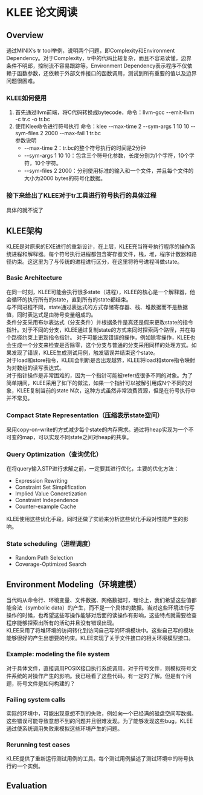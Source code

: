 # KLEE 论文阅读

## Overview  

通过MINIX’s tr tool举例，说明两个问题，即Complexity和Environment Dependency。对于Complexity，tr中的代码比较复杂，而且不容易读懂，边界条件不明郎，控制流不容易跟踪等。Environment Dependency表示程序不仅依赖于函数参数，还依赖于外部文件接口的函数调用，测试到所有重要的值以及边界问题很困难。

### KLEE如何使用
1. 首先通过llvm前端，将C代码转换成bytecode，命令：llvm-gcc --emit-llvm -c tr.c -o tr.bc
2. 使用Klee命令进行符号执行 命令：klee --max-time 2 --sym-args 1 10 10 --sym-files 2 2000 --max-fail 1 tr.bc   
参数说明
    - --max-time 2：tr.bc的整个符号执行的时间是2分钟
    - --sym-args 1 10 10：包含三个符号化参数，长度分别为1个字符，10个字符，10个字符。
    - --sym-files 2 2000：分别使用标准的输入和一个文件，并且每个文件的大小为2000 bytes的符号化数据。

### 接下来给出了KLEE对于tr工具进行符号执行的具体过程  
具体的就不说了  

## KLEE架构
KLEE是对原来的EXE进行的重新设计，在上层，KLEE充当符号执行程序的操作系统进程和解释器。每个符号执行进程都包含寄存器文件，栈，堆，程序计数器和路径约束。这这里为了与传统的进程进行区分，在这里将符号进程叫做state。

### Basic Architecture
在同一时刻，KLEE可能会执行很多state（进程），KLEE的核心是一个解释器，他会循环的执行所有的state，直到所有的state都结束。  
与不同进程不同，state通过表达式的方式存储寄存器、栈、堆数据而不是数据值，同时表达式是由符号变量组成的。  
条件分支采用布尔表达式（分支条件）并根据条件是真还是假来更改state的指令指针。对于不同的分支，KLEE通过复制state的方式来同时探索两个路径，并在每个路径约束上更新指令指针。
对于可能出现错误的操作，例如除零操作，KLEE也会生成一个分支来检查是否除零，这个分支与普通的分支采用同样的处理方式。如果发现了错误，KLEE生成测试用例，触发错误并结束这个state。  
对于load和store指令，KLEE会判断是否出现越界，KLEE将load和store指令映射为对数组的读写表达式。   
对于指针操作是非常困难的，因为一个指针可能被refer成很多不同的对象。为了简单期间，KLEE采用了如下的做法，如果一个指针可以被解引用成N个不同的对象，KLEE复制当前的state N次，这种方式虽然非常浪费资源，但是在符号执行中并不常见。

### Compact State Representation（压缩表示state空间）
采用copy-on-write的方式减少每个state的内存需求。通过将heap实现为一个不可变的map，可以实现不同state之间对heap的共享。

### Query Optimization（查询优化）
在将query输入STP进行求解之前，一定要其进行优化，主要的优化方法：
- Expression Rewriting
- Constraint Set Simplification
- Implied Value Concretization
- Constraint Independence
- Counter-example Cache  

KLEE使用这些优化手段，同时还做了实验来分析这些优化手段对性能产生的影响。

### State scheduling（进程调度）
- Random Path Selection 
- Coverage-Optimized Search 

## Environment Modeling（环境建模）
当代码从命令行、环境变量、文件数据、网络数据时，理论上，我们希望这些值都能合法（symbolic data）的产生，而不是一个具体的数据。当对这些环境进行写操作的时候，也希望这些写操作能够对后面的读操作有影响，这些特点就需要检查程序能够探索出所有的活动并且没有错误出现。  
KLEE采用了将堆环境的访问转化到访问自己写的环境模块中。这些自己写的模块能够很好的产生出想要的约束。KLEE实现了关于文件接口的相关环境模型接口。

### Example: modeling the file system
对于具体文件，直接调用POSIX接口执行系统调用，对于符号文件，则模拟符号文件系统的对操作产生的影响。我已经看了这些代码，有一定的了解。但是有个问题，符号文件是如何构建的？
### Failing system calls
实际的环境中，可能出现意想不到的失败，例如向一个已经满的磁盘空间写数据。这些错误可能导致意想不到的问题并且很难发现。为了能够发现这些bug，KLEE通过使系统调用失败来模拟这些环境产生的问题。
### Rerunning test cases
KLEE提供了重新运行测试用例的工具。每个测试用例描述了测试环境中的符号执行的一个实例。

## Evaluation


